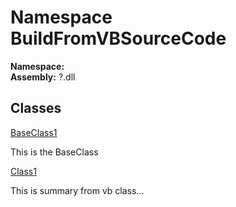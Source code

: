 ﻿# Namespace BuildFromVBSourceCode

__Namespace:__ [](.md)  
__Assembly:__ ?.dll

## Classes

[BaseClass1](BuildFromVBSourceCode.BaseClass1.md)

This is the BaseClass

[Class1](BuildFromVBSourceCode.Class1.md)

This is summary from vb class...

